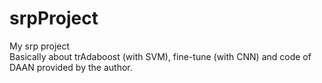 # srpProject
My srp project  
Basically about trAdaboost (with SVM), fine-tune (with CNN) and code of DAAN provided by the author.
